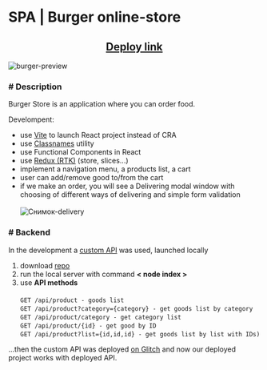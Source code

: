 # SPA | Burger online-store

<h2 align="center"><a href="https://react-burger-store.vercel.app/" target="_blank">Deploy link</a></h2>

![burger-preview](https://user-images.githubusercontent.com/39487464/223119936-792fa115-d0c0-4d83-b629-174ccadd7161.JPG)


### # Description

Burger Store is an application where you can order food.<br/>

Develompent:

- use [Vite](https://vitejs.dev/) to launch React project instead of CRA
- use [Classnames](https://www.npmjs.com/package/classnames) utility
- use Functional Components in React
- use [Redux (RTK)](https://redux-toolkit.js.org/) (store, slices...)
- implement a navigation menu, a products list, a cart
- user can add/remove good to/from the cart
- if we make an order, you will see a Delivering modal window with choosing of different ways of delivering and simple form validation<br/><br/>
![Снимок-delivery](https://user-images.githubusercontent.com/39487464/223123632-a08438e9-7f8c-4738-ae30-603981fe2b41.jpg)

### # Backend

In the development a [custom API](https://github.com/PesukarhuTG/api_your_meal) was used, launched locally

1. download [repo](https://github.com/PesukarhuTG/api_your_meal)
2. run the local server with command **< node index >**
3. use **API methods**<br/><br/>
`GET /api/product - goods list`<br/>
`GET /api/product?category={category} - get goods list by category`<br/>
`GET /api/product/category - get category list`<br/>
`GET /api/product/{id} - get good by ID`<br/>
`GET /api/product?list={id,id,id} - get goods list by list with IDs)`

...then the custom API was deployed [on Glitch](https://immediate-gainful-aluminum.glitch.me/) and now our deployed project works with deployed API.
